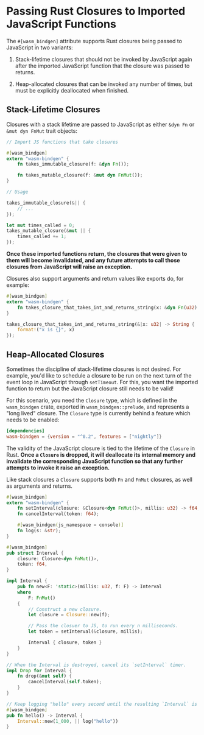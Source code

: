 # Passing Rust Closures to Imported JavaScript Functions

The `#[wasm_bindgen]` attribute supports Rust closures being passed to
JavaScript in two variants:

1. Stack-lifetime closures that should not be invoked by JavaScript again after
   the imported JavaScript function that the closure was passed to returns.

2. Heap-allocated closures that can be invoked any number of times, but must be
   explicitly deallocated when finished.

## Stack-Lifetime Closures

Closures with a stack lifetime are passed to JavaScript as either `&dyn Fn` or `&mut
dyn FnMut` trait objects:

```rust
// Import JS functions that take closures

#[wasm_bindgen]
extern "wasm-bindgen" {
    fn takes_immutable_closure(f: &dyn Fn());

    fn takes_mutable_closure(f: &mut dyn FnMut());
}

// Usage

takes_immutable_closure(&|| {
    // ...
});

let mut times_called = 0;
takes_mutable_closure(&mut || {
    times_called += 1;
});
```

**Once these imported functions return, the closures that were given to them
will become invalidated, and any future attempts to call those closures from
JavaScript will raise an exception.**

Closures also support arguments and return values like exports do, for example:

```rust
#[wasm_bindgen]
extern "wasm-bindgen" {
    fn takes_closure_that_takes_int_and_returns_string(x: &dyn Fn(u32) -> String);
}

takes_closure_that_takes_int_and_returns_string(&|x: u32| -> String {
    format!("x is {}", x)
});
```

## Heap-Allocated Closures

Sometimes the discipline of stack-lifetime closures is not desired. For example,
you'd like to schedule a closure to be run on the next turn of the event loop in
JavaScript through `setTimeout`. For this, you want the imported function to
return but the JavaScript closure still needs to be valid!

For this scenario, you need the `Closure` type, which is defined in the
`wasm_bindgen` crate, exported in `wasm_bindgen::prelude`, and represents a
"long lived" closure.
The `Closure` type is currently behind a feature which needs to be enabled:

```toml
[dependencies]
wasm-bindgen = {version = "^0.2", features = ["nightly"]}
```

The validity of the JavaScript closure is tied to the lifetime of the `Closure`
in Rust. **Once a `Closure` is dropped, it will deallocate its internal memory
and invalidate the corresponding JavaScript function so that any further
attempts to invoke it raise an exception.**

Like stack closures a `Closure` supports both `Fn` and `FnMut` closures, as well
as arguments and returns.

```rust
#[wasm_bindgen]
extern "wasm-bindgen" {
    fn setInterval(closure: &Closure<dyn FnMut()>, millis: u32) -> f64;
    fn cancelInterval(token: f64);

    #[wasm_bindgen(js_namespace = console)]
    fn log(s: &str);
}

#[wasm_bindgen]
pub struct Interval {
    closure: Closure<dyn FnMut()>,
    token: f64,
}

impl Interval {
    pub fn new<F: 'static>(millis: u32, f: F) -> Interval
    where
        F: FnMut()
    {
        // Construct a new closure.
        let closure = Closure::new(f);

        // Pass the closuer to JS, to run every n milliseconds.
        let token = setInterval(&closure, millis);

        Interval { closure, token }
    }
}

// When the Interval is destroyed, cancel its `setInterval` timer.
impl Drop for Interval {
    fn drop(&mut self) {
        cancelInterval(self.token);
    }
}

// Keep logging "hello" every second until the resulting `Interval` is dropped.
#[wasm_bindgen]
pub fn hello() -> Interval {
    Interval::new(1_000, || log("hello"))
}
```

